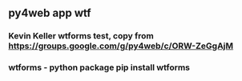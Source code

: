## py4web app wtf
###  Kevin Keller wtforms test, copy from https://groups.google.com/g/py4web/c/ORW-ZeGgAjM
### wtforms - python package pip install wtforms
